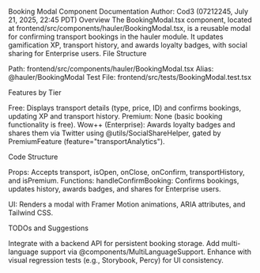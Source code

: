 Booking Modal Component Documentation
Author: Cod3 (07212245, July 21, 2025, 22:45 PDT)
Overview
The BookingModal.tsx component, located at frontend/src/components/hauler/BookingModal.tsx, is a reusable modal for confirming transport bookings in the hauler module. It updates gamification XP, transport history, and awards loyalty badges, with social sharing for Enterprise users.
File Structure

Path: frontend/src/components/hauler/BookingModal.tsx
Alias: @hauler/BookingModal
Test File: frontend/src/tests/BookingModal.test.tsx

Features by Tier

Free: Displays transport details (type, price, ID) and confirms bookings, updating XP and transport history.
Premium: None (basic booking functionality is free).
Wow++ (Enterprise): Awards loyalty badges and shares them via Twitter using @utils/SocialShareHelper, gated by PremiumFeature (feature="transportAnalytics").

Code Structure

Props: Accepts transport, isOpen, onClose, onConfirm, transportHistory, and isPremium.
Functions:
handleConfirmBooking: Confirms bookings, updates history, awards badges, and shares for Enterprise users.


UI: Renders a modal with Framer Motion animations, ARIA attributes, and Tailwind CSS.

TODOs and Suggestions

Integrate with a backend API for persistent booking storage.
Add multi-language support via @components/MultiLanguageSupport.
Enhance with visual regression tests (e.g., Storybook, Percy) for UI consistency.
